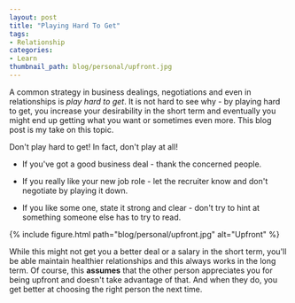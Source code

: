 ```yaml
---
layout: post
title: "Playing Hard To Get"
tags:
- Relationship
categories:
- Learn
thumbnail_path: blog/personal/upfront.jpg
---
```


A common strategy in business dealings, negotiations and even in relationships is *play hard to get*. It is not hard to see why - by playing hard to get, you increase your desirability in the short term and eventually you might end up getting what you want or sometimes even more. This blog post is my take on this topic.

Don't play hard to get! In fact, don't play at all!

* If you've got a good business deal - thank the concerned people.

* If you really like your new job role - let the recruiter know and don't negotiate by playing it down.

* If you like some one, state it strong and clear - don't try to hint at something someone else has to try to read.

{% include figure.html path="blog/personal/upfront.jpg" alt="Upfront" %}

While this might not get you a better deal or a salary in the short term, you'll be able maintain  healthier relationships and this always works in the long term. Of course, this **assumes** that the other person appreciates you for being upfront and doesn't take advantage of that. And when they do, you get better at choosing the right person the next time. 